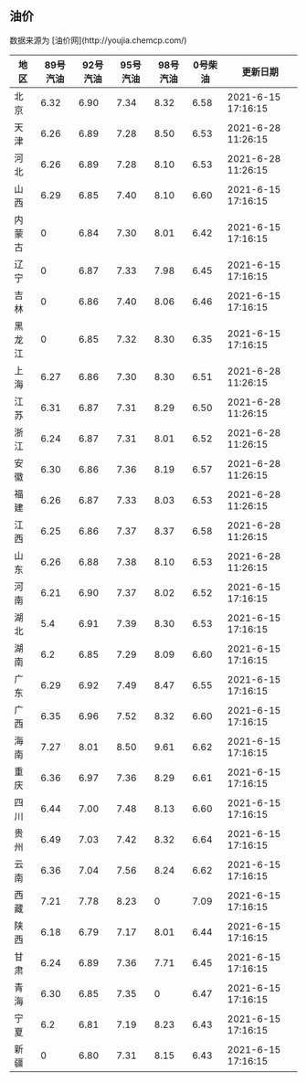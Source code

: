 
<!DOCTYPE html>
<html lang="zh-cn">
<head>
<link href="https://cdn.jsdelivr.net/gh/RookieFanzk/link/github.css" rel="stylesheet">
</head>

<body>
<h2>油价</h2>
<p>数据来源为 [油价网](http://youjia.chemcp.com/) </p>
<table>
<thead>
<tr>
<th>地区</th>
<th>89号汽油</th>
<th>92号汽油</th>
<th>95号汽油</th>
<th>98号汽油</th>
<th>0号柴油</th>
<th>更新日期</th>
</tr>
</thead>
<tbody>
<tr>
<td>北京</td>
<td>6.32</td>
<td>6.90</td>
<td>7.34</td>
<td>8.32</td>
<td>6.58</td>
<td>2021-6-15 17:16:15</td>
</tr>
<tr>
<td>天津</td>
<td>6.26</td>
<td>6.89</td>
<td>7.28</td>
<td>8.50</td>
<td>6.53</td>
<td>2021-6-28 11:26:15</td>
</tr>
<tr>
<td>河北</td>
<td>6.26</td>
<td>6.89</td>
<td>7.28</td>
<td>8.10</td>
<td>6.53</td>
<td>2021-6-28 11:26:15</td>
</tr>
<tr>
<td>山西</td>
<td>6.29</td>
<td>6.85</td>
<td>7.40</td>
<td>8.10</td>
<td>6.60</td>
<td>2021-6-15 17:16:15</td>
</tr>
<tr>
<td>内蒙古</td>
<td>0</td>
<td>6.84</td>
<td>7.30</td>
<td>8.01</td>
<td>6.42</td>
<td>2021-6-15 17:16:15</td>
</tr>
<tr>
<td>辽宁</td>
<td>0</td>
<td>6.87</td>
<td>7.33</td>
<td>7.98</td>
<td>6.45</td>
<td>2021-6-15 17:16:15</td>
</tr>
<tr>
<td>吉林</td>
<td>0</td>
<td>6.86</td>
<td>7.40</td>
<td>8.06</td>
<td>6.46</td>
<td>2021-6-15 17:16:15</td>
</tr>
<tr>
<td>黑龙江</td>
<td>0</td>
<td>6.85</td>
<td>7.32</td>
<td>8.30</td>
<td>6.35</td>
<td>2021-6-15 17:16:15</td>
</tr>
<tr>
<td>上海</td>
<td>6.27</td>
<td>6.86</td>
<td>7.30</td>
<td>8.30</td>
<td>6.51</td>
<td>2021-6-28 11:26:15</td>
</tr>
<tr>
<td>江苏</td>
<td>6.31</td>
<td>6.87</td>
<td>7.31</td>
<td>8.29</td>
<td>6.50</td>
<td>2021-6-28 11:26:15</td>
</tr>
<tr>
<td>浙江</td>
<td>6.24</td>
<td>6.87</td>
<td>7.31</td>
<td>8.01</td>
<td>6.52</td>
<td>2021-6-28 11:26:15</td>
</tr>
<tr>
<td>安徽</td>
<td>6.30</td>
<td>6.86</td>
<td>7.36</td>
<td>8.19</td>
<td>6.57</td>
<td>2021-6-28 11:26:15</td>
</tr>
<tr>
<td>福建</td>
<td>6.26</td>
<td>6.87</td>
<td>7.33</td>
<td>8.03</td>
<td>6.53</td>
<td>2021-6-28 11:26:15</td>
</tr>
<tr>
<td>江西</td>
<td>6.25</td>
<td>6.86</td>
<td>7.37</td>
<td>8.37</td>
<td>6.58</td>
<td>2021-6-28 11:26:15</td>
</tr>
<tr>
<td>山东</td>
<td>6.26</td>
<td>6.88</td>
<td>7.38</td>
<td>8.10</td>
<td>6.53</td>
<td>2021-6-28 11:26:15</td>
</tr>
<tr>
<td>河南</td>
<td>6.21</td>
<td>6.90</td>
<td>7.37</td>
<td>8.02</td>
<td>6.52</td>
<td>2021-6-15 17:16:15</td>
</tr>
<tr>
<td>湖北</td>
<td>5.4</td>
<td>6.91</td>
<td>7.39</td>
<td>8.30</td>
<td>6.53</td>
<td>2021-6-15 17:16:15</td>
</tr>
<tr>
<td>湖南</td>
<td>6.2</td>
<td>6.85</td>
<td>7.29</td>
<td>8.09</td>
<td>6.60</td>
<td>2021-6-15 17:16:15</td>
</tr>
<tr>
<td>广东</td>
<td>6.29</td>
<td>6.92</td>
<td>7.49</td>
<td>8.47</td>
<td>6.55</td>
<td>2021-6-15 17:16:15</td>
</tr>
<tr>
<td>广西</td>
<td>6.35</td>
<td>6.96</td>
<td>7.52</td>
<td>8.32</td>
<td>6.60</td>
<td>2021-6-15 17:16:15</td>
</tr>
<tr>
<td>海南</td>
<td>7.27</td>
<td>8.01</td>
<td>8.50</td>
<td>9.61</td>
<td>6.62</td>
<td>2021-6-15 17:16:15</td>
</tr>
<tr>
<td>重庆</td>
<td>6.36</td>
<td>6.97</td>
<td>7.36</td>
<td>8.29</td>
<td>6.61</td>
<td>2021-6-15 17:16:15</td>
</tr>
<tr>
<td>四川</td>
<td>6.44</td>
<td>7.00</td>
<td>7.48</td>
<td>8.13</td>
<td>6.60</td>
<td>2021-6-15 17:16:15</td>
</tr>
<tr>
<td>贵州</td>
<td>6.49</td>
<td>7.03</td>
<td>7.42</td>
<td>8.32</td>
<td>6.64</td>
<td>2021-6-15 17:16:15</td>
</tr>
<tr>
<td>云南</td>
<td>6.36</td>
<td>7.04</td>
<td>7.56</td>
<td>8.24</td>
<td>6.62</td>
<td>2021-6-15 17:16:15</td>
</tr>
<tr>
<td>西藏</td>
<td>7.21</td>
<td>7.78</td>
<td>8.23</td>
<td>0</td>
<td>7.09</td>
<td>2021-6-15 17:16:15</td>
</tr>
<tr>
<td>陕西</td>
<td>6.18</td>
<td>6.79</td>
<td>7.17</td>
<td>8.01</td>
<td>6.44</td>
<td>2021-6-15 17:16:15</td>
</tr>
<tr>
<td>甘肃</td>
<td>6.24</td>
<td>6.89</td>
<td>7.36</td>
<td>7.71</td>
<td>6.45</td>
<td>2021-6-15 17:16:15</td>
</tr>
<tr>
<td>青海</td>
<td>6.30</td>
<td>6.85</td>
<td>7.35</td>
<td>0</td>
<td>6.47</td>
<td>2021-6-15 17:16:15</td>
</tr>
<tr>
<td>宁夏</td>
<td>6.2</td>
<td>6.81</td>
<td>7.19</td>
<td>8.23</td>
<td>6.43</td>
<td>2021-6-15 17:16:15</td>
</tr>
<tr>
<td>新疆</td>
<td>0</td>
<td>6.80</td>
<td>7.31</td>
<td>8.15</td>
<td>6.43</td>
<td>2021-6-15 17:16:15</td>
</tr>
</tbody>
</table>
</body>
</html>
